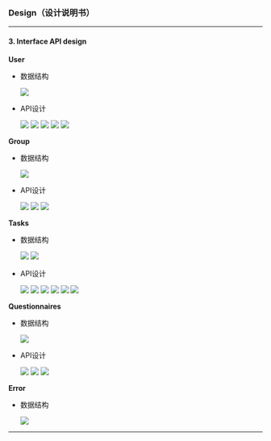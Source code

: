 ### Design（设计说明书）

---
#### 3. Interface API design 

**User**
- 数据结构

    ![](pics/API/Model1.png)
- API设计

    ![](pics/API/API1.png)
    ![](pics/API/API2.png)
    ![](pics/API/API3.png)
    ![](pics/API/API4.png)
    ![](pics/API/API5.png)

**Group**
- 数据结构

    ![](pics/API/Model2.png)
- API设计

    ![](pics/API/API6.png)
    ![](pics/API/API7.png)
    ![](pics/API/API8.png)

**Tasks**
- 数据结构

    ![](pics/API/Model3.png)
    ![](pics/API/Model4.png)
- API设计

    ![](pics/API/API9.png)
    ![](pics/API/API10.png)
    ![](pics/API/API11.png)
    ![](pics/API/API12.png)
    ![](pics/API/API13.png)
    ![](pics/API/API14.png)

**Questionnaires**
- 数据结构

    ![](pics/API/Model6.png)
- API设计

    ![](pics/API/API15.png)
    ![](pics/API/API16.png)
    ![](pics/API/API17.png)


**Error**
- 数据结构

    ![](pics/API/Model5.png)

---